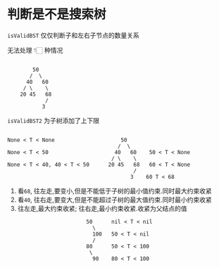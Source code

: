# 判断是不是搜索树

`isValidBST` 仅仅判断子和左右子节点的数量关系

无法处理 👇🏻 种情况
```

        50
       /  \
      40   60
     / \    \
    20 45   68
            /
           3
```

`isValidBST2` 为子树添加了上下限


```

None < T < None                     50
                                   /  \
None < T < 50                     40   60    50 < T < None
                                 / \    \
None < T < 40, 40 < T < 50      20 45   68   60 < T < None
                                        /
                                       3    60 T < 68
```

1. 看`68`, 往左走,要变小,但是不能低于子树的最小值约束.同时最大约束收紧
2. 看`40`, 往右走,要变大,但是不能超过子树的最大值约束.同时最小约束收紧
3. 往左走,最大约束收紧; 往右走,最小约束收紧.收紧为父结点的值


```
                         50      nil < T < nil
                           \
                           100   50 < T < nil
                           /
                         80      50 < T < 100
                          \
                           90    80 < T < 100
```

